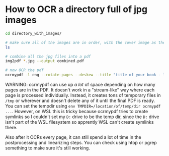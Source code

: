 # How to OCR a directory full of jpg images

```bash
cd directory_with_images/

# make sure all of the images are in order, with the cover image as the very first image
ls

# combine all the jpg files into a pdf
img2pdf *.jpg --output combined.pdf

# now OCR the pdf
ocrmypdf -l eng --rotate-pages --deskew --title "title of your book - list of authors" combined.pdf combined_ocr.pdf 
```

WARNING: ocrmypdf can use up _a lot_ of space depending on how many pages are in the PDF.
It doesn't work in a "stream-like" way where each page is processed individually. Instead,
it creates tons of temporary files in `/tmp` or wherever and doesn't delete any of it
until the final PDF is ready.  You can set the tempdir using
`env TMPDIR=/location/of/temp/dir ocrmypdf ...`. However, on WSL this is tricky because
ocrmypdf tries to create symlinks so I couldn't set my `D:` drive to be the temp dir,
since the `D:` drive isn't part of the WSL filesystem so apprently WSL can't create
symlinks there.

Also after it OCRs every page, it can still spend a lot of time in the postprocessing and
linearizing steps. You can check using htop or pgrep something to make sure it's still working.
